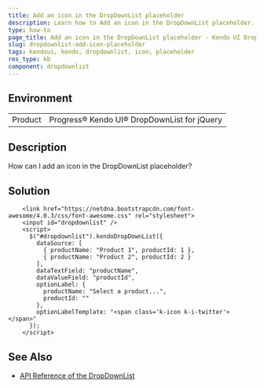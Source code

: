 ```yaml
---
title: Add an icon in the DropDownList placeholder
description: Learn how to Add an icon in the DropDownList placeholder.
type: how-to
page_title: Add an icon in the DropDownList placeholder - Kendo UI DropDownList for jQuery
slug: dropdownlist-add-icon-placeholder
tags: kendoui, kendo, dropdownlist, icon, placeholder
res_type: kb
component: dropdownlist
---
```


## Environment

<table>
 <tr>
  <td>Product</td>
  <td>Progress® Kendo UI® DropDownList for jQuery</td>
 </tr>
</table>

## Description

How can I add an icon in the DropDownList placeholder?

## Solution

```dojo
    <link href="https://netdna.bootstrapcdn.com/font-awesome/4.0.3/css/font-awesome.css" rel="stylesheet">
    <input id="dropdownlist" />
    <script>
      $("#dropdownlist").kendoDropDownList({
        dataSource: [
          { productName: "Product 1", productId: 1 },
          { productName: "Product 2", productId: 2 }
        ],
        dataTextField: "productName",
        dataValueField: "productId",
        optionLabel: {
          productName: "Select a product...",
          productId: ""
        },
        optionLabelTemplate: "<span class='k-icon k-i-twitter'></span>"
      });
    </script>
```

## See Also

* [API Reference of the DropDownList](https://docs.telerik.com/kendo-ui/api/javascript/ui/dropdownlist)
